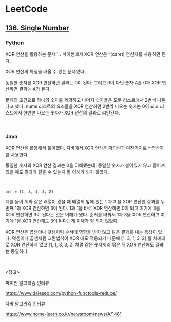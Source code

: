 # LeetCode

## [136. Single Number](https://leetcode.com/problems/single-number/)

### Python

XOR 연산을 활용하는 문제다. 파이썬에서 XOR 연산은 ^(caret) 연산자를 사용하면 된다.

XOR 연산의 특징을 배울 수 있는 문제였다. 

동일한 숫자를 XOR 연산하면 결과는 0이 된다. 그리고 0이 아닌 숫자 A를 0과 XOR 연산하면 결과는 A가 된다.

문제의 조건으로 하나의 숫자를 제외하고 나머지 숫자들은 모두 리스트에서 2번씩 나온다고 했다. nums 리스트의 요소들을 XOR 연산하면 2번씩 나오는 숫자는 0이 되고 리스트에서 한번만 나오는 숫자가 XOR 연산의 결과로 리턴된다.

<br>

### Java

XOR 연산을 활용해서 풀이했다. 자바에서 XOR 연산은 파이썬과 마찬가지로 ^ 연산자를 사용한다.

동일한 숫자의 XOR 연산 결과는 0을 이해했는데, 동일한 숫자가 붙어있지 않고 흩어져 있을 때도 결과가 같을 수 있는지 잘 이해가 되지 않았다.

<br>

```
arr = [1, 3, 1, 3, 2]
```

예를 들어 위와 같은 배열이 있을 때 배열의 앞에 있는 1 과 3 을 XOR 연산한 결과를 두번째 1과 XOR 연산하면 3이 된다. 1과 1을 바로 XOR 연산하면 0이 되고 여기에 3을 XOR 연산하면 3이 된다는 것은 이해가 됐다. 순서를 바꿔서 1과 3을 XOR 연산하고 여기에 1을 XOR 연산해도 3이 된다는게 이해가 잘 되지 않았다.

XOR 연산은 곱셈이나 덧셈처럼 순서에 영향을 받지 않고 같은 결과를 내는 특성이 있다. 덧셈이나 곱셈처럼 교환법칙이 XOR 에도 적용되기 때문에 [1, 3, 1, 3, 2] 를 차례대로 XOR 연산하지 않고 [1, 1, 3, 3, 2] 처럼 같은 숫자끼리 묶은 뒤 XOR 연산해도 결과는 동일하다. 

<br>

<참고>

파이썬 알고리즘 인터뷰

https://www.daleseo.com/python-functools-reduce/

자바 알고리즘 인터뷰

https://www.home-learn.co.kr/newsroom/news/A/1481